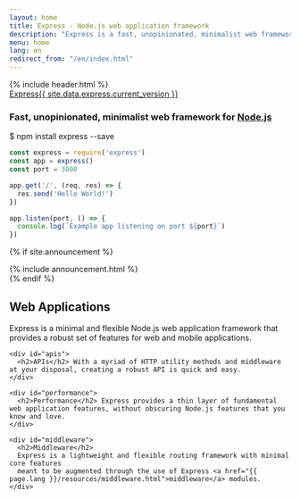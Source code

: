 ```yaml
---
layout: home
title: Express - Node.js web application framework
description: "Express is a fast, unopinionated, minimalist web framework for Node.js, providing a robust set of features for web and mobile applications."
menu: home
lang: en
redirect_from: "/en/index.html"
---
```


<section id="home-content">
  {% include header.html %}
  <div id="overlay"></div>
  <div id="homepage-leftpane" class="pane">
    <section id="description">
        <div class="express"><a href="/">Express</a><a href="{{ page.lang }}/changelog/4x.html#{{ site.data.express.current_version }}" id="express-version">{{ site.data.express.current_version }}</a></div>
        <h1 class="description">Fast, unopinionated, minimalist web framework for <a href='https://nodejs.org/en/'>Node.js</a></h1>
    </section>
    <div id="install-command">$ npm install express --save</div>
  </div>

  <div id="homepage-rightpane" class="pane" markdown="1">
    
```javascript
const express = require('express')
const app = express()
const port = 3000

app.get('/', (req, res) => {
  res.send('Hello World!')
})

app.listen(port, () => {
  console.log(`Example app listening on port ${port}`)
})
```

  </div>
</section>

{% if site.announcement %}
<section id="announcements">
  {% include announcement.html %}
</section>
{% endif %}

<section id="intro">

  <div id="boxes" class="clearfix">
    <div id="web-applications">
      <h2>Web Applications</h2> Express is a minimal and flexible Node.js web application framework that provides a robust set of features for web and mobile applications.
    </div>

    <div id="apis">
      <h2>APIs</h2> With a myriad of HTTP utility methods and middleware at your disposal, creating a robust API is quick and easy.
    </div>

    <div id="performance">
      <h2>Performance</h2> Express provides a thin layer of fundamental web application features, without obscuring Node.js features that you know and love.
    </div>

    <div id="middleware">
      <h2>Middleware</h2> 
      Express is a lightweight and flexible routing framework with minimal core features 
      meant to be augmented through the use of Express <a href="{{ page.lang }}/resources/middleware.html">middleware</a> modules.
    </div>
  </div>

</section>
